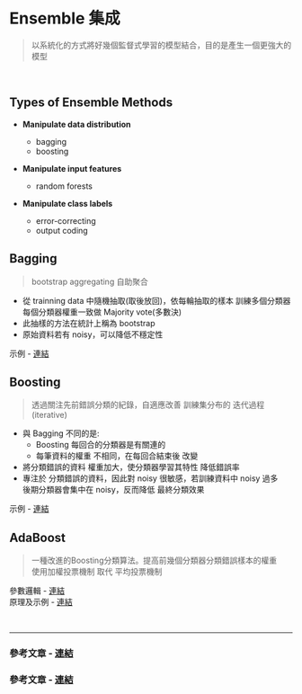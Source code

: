 # Ensemble 集成
> 以系統化的方式將好幾個監督式學習的模型結合，目的是產生一個更強大的模型

<br>

## Types of Ensemble Methods
+ **Manipulate data distribution**
  + bagging
  + boosting
  
+ **Manipulate input features**
  + random forests
  
+ **Manipulate class labels**
  + error-correcting
  + output coding

## Bagging
> bootstrap aggregating 自助聚合
+ 從 trainning data 中隨機抽取(取後放回)，依每輪抽取的樣本 訓練多個分類器  
  每個分類器權重一致做 Majority vote(多數決)
+ 此抽樣的方法在統計上稱為 bootstrap  
+ 原始資料若有 noisy，可以降低不穩定性

示例 - [連結](https://github.com/fuhsaio/BDLabNotes/blob/main/src/Bagging.pdf)

## Boosting
> 透過關注先前錯誤分類的紀錄，自適應改善 訓練集分布的 迭代過程 (iterative)

+ 與 Bagging 不同的是:
  + Boosting 每回合的分類器是有關連的
  + 每筆資料的權重 不相同，在每回合結束後 改變 
+ 將分類錯誤的資料 權重加大，使分類器學習其特性 降低錯誤率
+ 專注於 分類錯誤的資料，因此對 noisy 很敏感，若訓練資料中 noisy 過多  
  後期分類器會集中在 noisy，反而降低 最終分類效果
  
示例 - [連結](https://github.com/fuhsaio/BDLabNotes/blob/main/src/Boosting.pdf)

## AdaBoost
> 一種改進的Boosting分類算法。提高前幾個分類器分類錯誤樣本的權重  
> 使用加權投票機制 取代 平均投票機制

參數邏輯 - [連結](https://raw.githubusercontent.com/fuhsaio/BDLabNotes/main/src/310526.jpg)  
原理及示例 - [連結](https://github.com/fuhsaio/BDLabNotes/blob/main/src/AdaBoost.pdf)

<br>

---

### 參考文章 - [連結](https://chih-sheng-huang821.medium.com/%E6%A9%9F%E5%99%A8%E5%AD%B8%E7%BF%92-ensemble-learning%E4%B9%8Bbagging-boosting%E5%92%8Cadaboost-af031229ebc3)
### 參考文章 - [連結](http://violin-tao.blogspot.com/2018/01/ml-ensemble.html)


